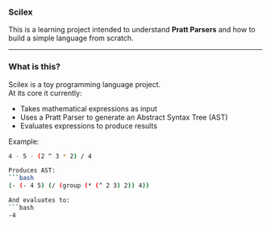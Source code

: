 ### Scilex

This is a learning project intended to understand **Pratt Parsers** and how to build a simple language from scratch.

---

###  What is this?
Scilex is a toy programming language project.  
At its core it currently:
- Takes mathematical expressions as input
- Uses a Pratt Parser to generate an Abstract Syntax Tree (AST)
- Evaluates expressions to produce results

Example:
```bash
4 - 5 - (2 ^ 3 * 2) / 4

Produces AST: 
```bash
(- (- 4 5) (/ (group (* (^ 2 3) 2)) 4))

And evaluates to:
```bash
-4
